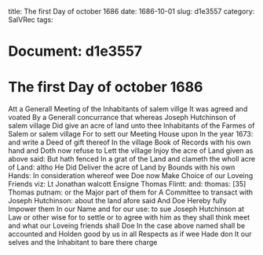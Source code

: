title: The first Day of october 1686
date: 1686-10-01
slug: d1e3557
category: SalVRec
tags: 




# Document: d1e3557


# The first Day of october 1686

Att a Generall Meeting of the Inhabitants of salem villge It was agreed and voated By a Generall concurrance that whereas Joseph Hutchinson of salem village Did give an acre of land unto thee Inhabitants of the Farmes of Salem or salem village For to sett our Meeting House upon In the year 1673: and write a Deed of gift thereof In the village Book of Records with his own hand and Doth now refuse to Lett the village Injoy the acre of Land given as above said: But hath fenced In a grat of the Land and clameth the wholl acre of Land: altho He Did Deliver the acre of Land by Bounds with his own Hands: In consideration whereof wee Doe now Make Choice of our Loveing Friends viz: Lt Jonathan walcott Ensigne Thomas Flintt: and: thomas: [35] Thomas putnam: or the Major part of them for A Committee to transact with Joseph Hutchinson: about the land afore said And Doe Hereby fully Impower them In our Name and for our use: to sue Joseph Hutchinson at Law or other wise for to settle or to agree with him as they shall think meet and what our Loveing friends shall Doe In the case above named shall be accounted and Holden good by us in all Respects as if wee Hade don It our selves and the Inhabitant to bare there charge
